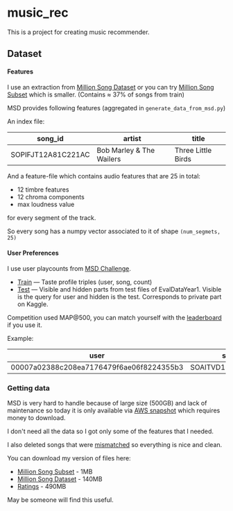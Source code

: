 # music_rec

This is a project for creating music recommender.

## Dataset
#### Features

I use an extraction from [Million Song Dataset](http://millionsongdataset.com/) 
or you can try [Million Song Subset](http://millionsongdataset.com/pages/getting-dataset/#subset) 
which is smaller. (Contains ≈ 37% of songs from train)

MSD provides following features (aggregated in `generate_data_from_msd.py`) 

An index file:

| song_id            | artist                   | title              |
| ------------------ | ------------------------ | ------------------ |
| SOPIFJT12A81C221AC | Bob Marley & The Wailers | Three Little Birds |

And a feature-file which contains audio features
that are 25 in total: 

- 12 timbre features 
- 12 chroma components
- max loudness value 

for every segment of the track.

So every song has a numpy vector associated to it of shape `(num_segmets, 25)`

#### User Preferences

I use user playcounts from [MSD Challenge](https://www.kaggle.com/c/msdchallenge/overview).

- [Train](http://millionsongdataset.com/tasteprofile/#getting) — Taste profile triples (user, song, count)
- [Test](http://millionsongdataset.com/challenge/#data1) — Visible and hidden parts from test files of EvalDataYear1. 
Visible is the query for user and hidden is the test. Corresponds to private part on Kaggle.

Competition used MAP@500, you can match yourself with the 
[leaderboard](https://www.kaggle.com/c/msdchallenge/leaderboard) if you use it.

Example:

| user                                     | song               | plays |
| ---------------------------------------- | ------------------ | ----- |
| 00007a02388c208ea7176479f6ae06f8224355b3 | SOAITVD12A6D4F824B | 3     |

### Getting data

MSD is very hard to handle because of large size (500GB) and lack of maintenance so today it is only available via 
[AWS snapshot](https://aws.amazon.com/ru/datasets/million-song-dataset/) which requires money to download.

I don't need all the data so I got only some of the features that I needed.
 
I also deleted songs that were [mismatched](http://millionsongdataset.com/blog/12-2-12-fixing-matching-errors/) 
so everything is nice and clean.

You can download my version of files here: 
- [Million Song Subset](https://yadi.sk/d/YF_rr29cZSVWJQ) - 1MB
- [Million Song Dataset](https://yadi.sk/d/1Rblxpppk69AMA) - 140MB
- [Ratings](https://yadi.sk/d/brk1sWOfqjUyZQ) - 490MB

May be someone will find this useful.